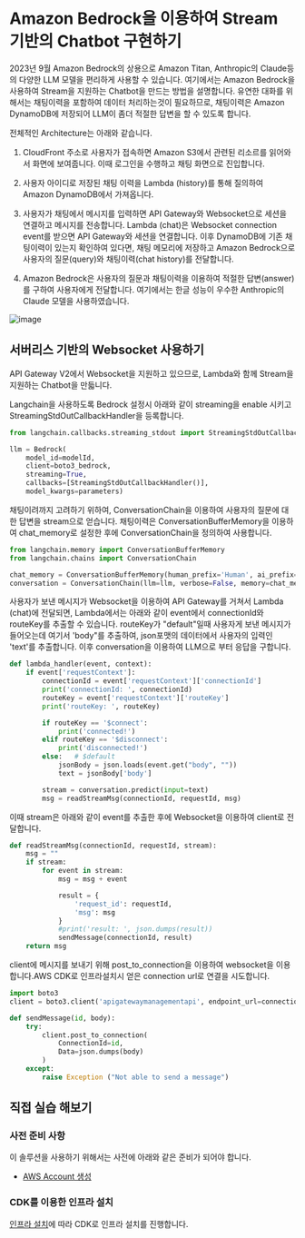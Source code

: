 # Amazon Bedrock을 이용하여 Stream 기반의 Chatbot 구현하기 

2023년 9월 Amazon Bedrock의 상용으로 Amazon Titan, Anthropic의 Claude등의 다양한 LLM 모델을 편리하게 사용할 수 있습니다. 여기에서는 Amazon Bedrock을 사용하여 Stream을 지원하는 Chatbot을 만드는 방법을 설명합니다. 유연한 대화를 위해서는 채팅이력을 포함하여 데이터 처리하는것이 필요하므로, 채팅이력은 Amazon DynamoDB에 저장되어 LLM이 좀더 적절한 답변을 할 수 있도록 합니다. 

전체적인 Architecture는 아래와 같습니다.

1) CloudFront 주소로 사용자가 접속하면 Amazon S3에서 관련된 리소르를 읽어와서 화면에 보여줍니다. 이때 로그인을 수행하고 채팅 화면으로 진입합니다.

2) 사용자 아이디로 저장된 채팅 이력을 Lambda (history)를 통해 질의하여 Amazon DynamoDB에서 가져옵니다.

3) 사용자가 채팅에서 메시지를 입력하면 API Gateway와 Websocket으로 세션을 연결하고 메시지를 전송합니다. Lambda (chat)은 Websocket connection event를 받으면 API Gateway와 세션을 연결합니다. 이후 DynamoDB에 기존 채팅이력이 있는지 확인하여 있다면, 채팅 메모리에 저장하고 Amazon Bedrock으로 사용자의 질문(query)와 채팅이력(chat history)를 전달합니다.

4) Amazon Bedrock은 사용자의 질문과 채팅이력을 이용하여 적절한 답변(answer)를 구하여 사용자에게 전달합니다. 여기에서는 한글 성능이 우수한 Anthropic의 Claude 모델을 사용하였습니다. 

![image](https://github.com/kyopark2014/stream-chatbot-for-amazon-bedrock/assets/52392004/987cb151-aea8-4f20-828d-585ebbacd5b8)

## 서버리스 기반의 Websocket 사용하기

API Gateway V2에서 Websocket을 지원하고 있으므로, Lambda와 함께 Stream을 지원하는 Chatbot을 만듧니다.

Langchain을 사용하도록 Bedrock 설정시 아래와 같이 streaming을 enable 시키고 StreamingStdOutCallbackHandler을 등록합니다.

```python
from langchain.callbacks.streaming_stdout import StreamingStdOutCallbackHandler

llm = Bedrock(
    model_id=modelId, 
    client=boto3_bedrock, 
    streaming=True,
    callbacks=[StreamingStdOutCallbackHandler()],
    model_kwargs=parameters)
```


채팅이려까지 고려하기 위하여, ConversationChain을 이용하여 사용자의 질문에 대한 답변을 stream으로 얻습니다. 채팅이력은 ConversationBufferMemory을 이용하여 chat_memory로 설정한 후에 ConversationChain을 정의하여 사용합니다.

```python
from langchain.memory import ConversationBufferMemory
from langchain.chains import ConversationChain

chat_memory = ConversationBufferMemory(human_prefix='Human', ai_prefix='Assistant')
conversation = ConversationChain(llm=llm, verbose=False, memory=chat_memory)
```
사용자가 보낸 메시지가 Websocket을 이용하여 API Gateway를 거쳐서 Lambda (chat)에 전달되면, Lambda에서는 아래와 같이 event에서 connectionId와 routeKey를 추출할 수 있습니다. routeKey가 "default"일때 사용자게 보낸 메시지가 들어오는데 여기서 'body"를 추출하여, json포맷의 데이터에서 사용자의 입력인 'text'를 추출합니다. 이후 conversation을 이용하여 LLM으로 부터 응답을 구합니다. 

```python
def lambda_handler(event, context):
    if event['requestContext']: 
        connectionId = event['requestContext']['connectionId']
        print('connectionId: ', connectionId)
        routeKey = event['requestContext']['routeKey']
        print('routeKey: ', routeKey)

        if routeKey == '$connect':
            print('connected!')
        elif routeKey == '$disconnect':
            print('disconnected!')
        else:   # $default
            jsonBody = json.loads(event.get("body", ""))
            text = jsonBody['body']

        stream = conversation.predict(input=text)
        msg = readStreamMsg(connectionId, requestId, msg)
```

이때 stream은 아래와 같이 event를 추출한 후에 Websocket을 이용하여 client로 전달합니다. 

```python
def readStreamMsg(connectionId, requestId, stream):
    msg = ""
    if stream:
        for event in stream:
            msg = msg + event

            result = {
                'request_id': requestId,
                'msg': msg
            }
            #print('result: ', json.dumps(result))
            sendMessage(connectionId, result)
    return msg
```

client에 메시지를 보내기 위해 post_to_connection을 이용하여 websocket을 이용합니다.AWS CDK로 인프라설치시 얻은 connection url로 연결을 시도합니다.


```python
import boto3
client = boto3.client('apigatewaymanagementapi', endpoint_url=connection_url)

def sendMessage(id, body):
    try:
        client.post_to_connection(
            ConnectionId=id, 
            Data=json.dumps(body)
        )
    except: 
        raise Exception ("Not able to send a message")
```

## 직접 실습 해보기

### 사전 준비 사항

이 솔루션을 사용하기 위해서는 사전에 아래와 같은 준비가 되어야 합니다.

- [AWS Account 생성](https://repost.aws/ko/knowledge-center/create-and-activate-aws-account)


### CDK를 이용한 인프라 설치
[인프라 설치](https://github.com/kyopark2014/stream-chatbot-for-amazon-bedrock/blob/main/deployment.md)에 따라 CDK로 인프라 설치를 진행합니다. 


